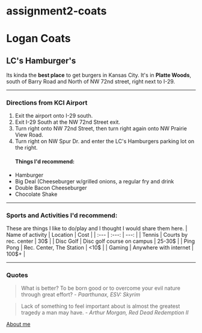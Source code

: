 # assignment2-coats

# Logan Coats

## LC's Hamburger's
Its kinda the <b>best place</b> to get burgers in Kansas City. It's in <b>Platte Woods</b>, south of Barry Road and North of NW 72nd street, right next to I-29.

***
### Directions from KCI Airport

<ol>
<li>Exit the airport onto I-29 south.</li>
<li>Exit I-29 South at the NW 72nd Street exit.</li>
<li>Turn right onto NW 72nd Street, then turn right again onto NW Prairie View Road.</li>
<li>Turn right on NW Spur Dr. and enter the LC's Hamburgers parking lot on the right.</li>
</ol>
<ul>

#### Things I'd recommend:
<li>Hamburger</li>
<li>Big Deal (Cheeseburger w/grilled onions, a regular fry and drink</li>
<li>Double Bacon Cheeseburger</li>
<li>Chocolate Shake</li>
</ul>

***
### Sports and Activities I'd recommend:
These are things I like to do/play and I thought I would share them here.
| Name of activity | Location                   | Cost   | 
| :---             |   :---:                    | ---:   |
| Tennis           | Courts by rec. center      | 30$    |
| Disc Golf        | Disc golf course on campus | 25-30$ |
| Ping Pong        | Rec. Center, The Station   | <10$   |
| Gaming           | Anywhere with internet     | 100$+  |

***
### Quotes

> What is better? To be born good or to overcome your evil nature through great effort? - *Paarthunax, ESV: Skyrim*

> Lack of something to feel important about is almost the greatest tragedy a man may have. - *Arthur Morgan, Red Dead Redemption II*

[About me](AboutMe.md)